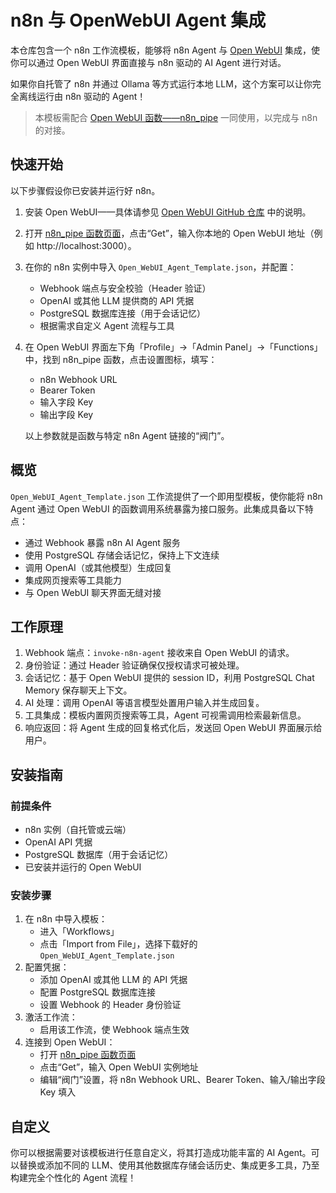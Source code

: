 # n8n 与 OpenWebUI Agent 集成

本仓库包含一个 n8n 工作流模板，能够将 n8n Agent 与 [Open WebUI](https://openwebui.com) 集成，使你可以通过 Open WebUI 界面直接与 n8n 驱动的 AI Agent 进行对话。

如果你自托管了 n8n 并通过 Ollama 等方式运行本地 LLM，这个方案可以让你完全离线运行由 n8n 驱动的 Agent！

> 本模板需配合 [Open WebUI 函数——n8n_pipe](https://openwebui.com/f/coleam/n8n_pipe) 一同使用，以完成与 n8n 的对接。

## 快速开始

以下步骤假设你已安装并运行好 n8n。

1. 安装 Open WebUI——具体请参见 [Open WebUI GitHub 仓库](https://github.com/open-webui/open-webui) 中的说明。  
2. 打开 [n8n_pipe 函数页面](https://openwebui.com/f/coleam/n8n_pipe)，点击“Get”，输入你本地的 Open WebUI 地址（例如 http://localhost:3000）。  
3. 在你的 n8n 实例中导入 `Open_WebUI_Agent_Template.json`，并配置：  
   - Webhook 端点与安全校验（Header 验证）  
   - OpenAI 或其他 LLM 提供商的 API 凭据  
   - PostgreSQL 数据库连接（用于会话记忆）  
   - 根据需求自定义 Agent 流程与工具  
4. 在 Open WebUI 界面左下角「Profile」→「Admin Panel」→「Functions」中，找到 n8n_pipe 函数，点击设置图标，填写：  
   - n8n Webhook URL  
   - Bearer Token  
   - 输入字段 Key  
   - 输出字段 Key  

   以上参数就是函数与特定 n8n Agent 链接的“阀门”。

## 概览

`Open_WebUI_Agent_Template.json` 工作流提供了一个即用型模板，使你能将 n8n Agent 通过 Open WebUI 的函数调用系统暴露为接口服务。此集成具备以下特点：

- 通过 Webhook 暴露 n8n AI Agent 服务  
- 使用 PostgreSQL 存储会话记忆，保持上下文连续  
- 调用 OpenAI（或其他模型）生成回复  
- 集成网页搜索等工具能力  
- 与 Open WebUI 聊天界面无缝对接  

## 工作原理

1. Webhook 端点：`invoke-n8n-agent` 接收来自 Open WebUI 的请求。  
2. 身份验证：通过 Header 验证确保仅授权请求可被处理。  
3. 会话记忆：基于 Open WebUI 提供的 session ID，利用 PostgreSQL Chat Memory 保存聊天上下文。  
4. AI 处理：调用 OpenAI 等语言模型处置用户输入并生成回复。  
5. 工具集成：模板内置网页搜索等工具，Agent 可视需调用检索最新信息。  
6. 响应返回：将 Agent 生成的回复格式化后，发送回 Open WebUI 界面展示给用户。

## 安装指南

### 前提条件

- n8n 实例（自托管或云端）  
- OpenAI API 凭据  
- PostgreSQL 数据库（用于会话记忆）  
- 已安装并运行的 Open WebUI

### 安装步骤

1. 在 n8n 中导入模板：  
   - 进入「Workflows」  
   - 点击「Import from File」，选择下载好的 `Open_WebUI_Agent_Template.json`  
2. 配置凭据：  
   - 添加 OpenAI 或其他 LLM 的 API 凭据  
   - 配置 PostgreSQL 数据库连接  
   - 设置 Webhook 的 Header 身份验证  
3. 激活工作流：  
   - 启用该工作流，使 Webhook 端点生效  
4. 连接到 Open WebUI：  
   - 打开 [n8n_pipe 函数页面](https://openwebui.com/f/coleam/n8n_pipe)  
   - 点击“Get”，输入 Open WebUI 实例地址  
   - 编辑“阀门”设置，将 n8n Webhook URL、Bearer Token、输入/输出字段 Key 填入

## 自定义

你可以根据需要对该模板进行任意自定义，将其打造成功能丰富的 AI Agent。可以替换或添加不同的 LLM、使用其他数据库存储会话历史、集成更多工具，乃至构建完全个性化的 Agent 流程！
